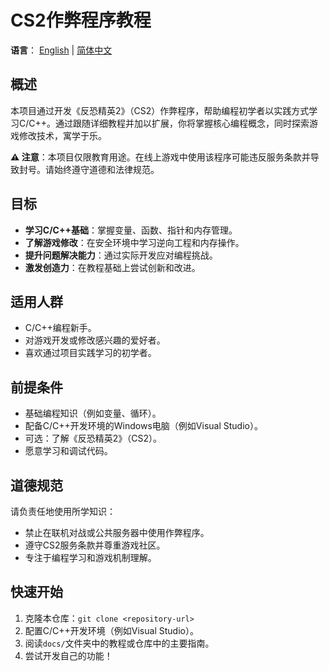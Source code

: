 # CS2作弊程序教程

**语言**： [English](README.md) | [简体中文](#)

## 概述
本项目通过开发《反恐精英2》（CS2）作弊程序，帮助编程初学者以实践方式学习C/C++。通过跟随详细教程并加以扩展，你将掌握核心编程概念，同时探索游戏修改技术，寓学于乐。

**⚠️ 注意**：本项目仅限教育用途。在线上游戏中使用该程序可能违反服务条款并导致封号。请始终遵守道德和法律规范。

## 目标
- **学习C/C++基础**：掌握变量、函数、指针和内存管理。
- **了解游戏修改**：在安全环境中学习逆向工程和内存操作。
- **提升问题解决能力**：通过实际开发应对编程挑战。
- **激发创造力**：在教程基础上尝试创新和改进。

## 适用人群
- C/C++编程新手。
- 对游戏开发或修改感兴趣的爱好者。
- 喜欢通过项目实践学习的初学者。

## 前提条件
- 基础编程知识（例如变量、循环）。
- 配备C/C++开发环境的Windows电脑（例如Visual Studio）。
- 可选：了解《反恐精英2》（CS2）。
- 愿意学习和调试代码。

## 道德规范
请负责任地使用所学知识：
- 禁止在联机对战或公共服务器中使用作弊程序。
- 遵守CS2服务条款并尊重游戏社区。
- 专注于编程学习和游戏机制理解。

## 快速开始
1. 克隆本仓库：`git clone <repository-url>`
2. 配置C/C++开发环境（例如Visual Studio）。
3. 阅读`docs/`文件夹中的教程或仓库中的主要指南。
4. 尝试开发自己的功能！